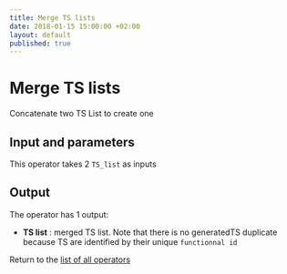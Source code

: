 ```yaml
---
title: Merge TS lists
date: 2018-01-15 15:00:00 +02:00
layout: default
published: true
---
```

# Merge TS lists

Concatenate two TS List to create one

## Input and parameters

This operator takes 2 `TS_list` as inputs

## Output

The operator has 1 output:

 - **TS list** : merged TS list. Note that there is no generatedTS duplicate because TS are identified by their unique `functionnal id`

<!--[TSUID](http://opentsdb.net/docs/build/html/user_guide/uids.html).-->



Return to the [list of all operators](/operators.html)
